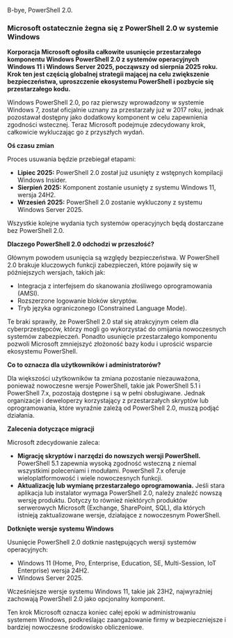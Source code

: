 B-bye, PowerShell 2.0.

### Microsoft ostatecznie żegna się z PowerShell 2.0 w systemie Windows

**Korporacja Microsoft ogłosiła całkowite usunięcie przestarzałego komponentu Windows PowerShell 2.0 z systemów operacyjnych Windows 11 i Windows Server 2025, począwszy od sierpnia 2025 roku. Krok ten jest częścią globalnej strategii mającej na celu zwiększenie bezpieczeństwa, uproszczenie ekosystemu PowerShell i pozbycie się przestarzałego kodu.**

Windows PowerShell 2.0, po raz pierwszy wprowadzony w systemie Windows 7, został oficjalnie uznany za przestarzały już w 2017 roku, jednak pozostawał dostępny jako dodatkowy komponent w celu zapewnienia zgodności wstecznej. Teraz Microsoft podejmuje zdecydowany krok, całkowicie wykluczając go z przyszłych wydań.

**Oś czasu zmian**

Proces usuwania będzie przebiegał etapami:

*   **Lipiec 2025:** PowerShell 2.0 został już usunięty z wstępnych kompilacji Windows Insider.
*   **Sierpień 2025:** Komponent zostanie usunięty z systemu Windows 11, wersja 24H2.
*   **Wrzesień 2025:** PowerShell 2.0 zostanie wykluczony z systemu Windows Server 2025.

Wszystkie kolejne wydania tych systemów operacyjnych będą dostarczane bez PowerShell 2.0.

**Dlaczego PowerShell 2.0 odchodzi w przeszłość?**

Głównym powodem usunięcia są względy bezpieczeństwa. W PowerShell 2.0 brakuje kluczowych funkcji zabezpieczeń, które pojawiły się w późniejszych wersjach, takich jak:

*   Integracja z interfejsem do skanowania złośliwego oprogramowania (AMSI).
*   Rozszerzone logowanie bloków skryptów.
*   Tryb języka ograniczonego (Constrained Language Mode).

Te braki sprawiły, że PowerShell 2.0 stał się atrakcyjnym celem dla cyberprzestępców, którzy mogli go wykorzystać do omijania nowoczesnych systemów zabezpieczeń. Ponadto usunięcie przestarzałego komponentu pozwoli Microsoft zmniejszyć złożoność bazy kodu i uprościć wsparcie ekosystemu PowerShell.

**Co to oznacza dla użytkowników i administratorów?**

Dla większości użytkowników ta zmiana pozostanie niezauważona, ponieważ nowoczesne wersje PowerShell, takie jak PowerShell 5.1 i PowerShell 7.x, pozostają dostępne i są w pełni obsługiwane. Jednak organizacje i deweloperzy korzystający z przestarzałych skryptów lub oprogramowania, które wyraźnie zależą od PowerShell 2.0, muszą podjąć działania.

**Zalecenia dotyczące migracji**

Microsoft zdecydowanie zaleca:

*   **Migrację skryptów i narzędzi do nowszych wersji PowerShell.** PowerShell 5.1 zapewnia wysoką zgodność wsteczną z niemal wszystkimi poleceniami i modułami. PowerShell 7.x oferuje wieloplatformowość i wiele nowoczesnych funkcji.
*   **Aktualizację lub wymianę przestarzałego oprogramowania.** Jeśli stara aplikacja lub instalator wymaga PowerShell 2.0, należy znaleźć nowszą wersję produktu. Dotyczy to również niektórych produktów serwerowych Microsoft (Exchange, SharePoint, SQL), dla których istnieją zaktualizowane wersje, działające z nowoczesnym PowerShell.

**Dotknięte wersje systemu Windows**

Usunięcie PowerShell 2.0 dotknie następujących wersji systemów operacyjnych:

*   Windows 11 (Home, Pro, Enterprise, Education, SE, Multi-Session, IoT Enterprise) wersja 24H2.
*   Windows Server 2025.

Wcześniejsze wersje systemu Windows 11, takie jak 23H2, najwyraźniej zachowają PowerShell 2.0 jako opcjonalny komponent.

Ten krok Microsoft oznacza koniec całej epoki w administrowaniu systemem Windows, podkreślając zaangażowanie firmy w bezpieczniejsze i bardziej nowoczesne środowisko obliczeniowe.